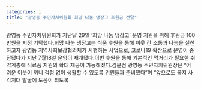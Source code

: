 ```yaml
---
categories: i
title: "광영동 주민자치위원회 희망 나눔 냉장고 후원금 전달"
---
```

광영동 주민자치위원회가 지난달 29일 ‘희망 나눔 냉장고’ 운영 지원을 위해 후원금 100만원을 지정 기탁했다.희망 나눔 냉장고는 식품 후원을 통해 이웃 간 소통과 나눔을 실천하고자 광영동 지역사회보장협의체가 시행하는 사업으로, 코로나19 확산으로 운영이 중단됐다가 지난 7월18일 운영이 재개됐다.이번 후원을 통해 기본적인 먹거리가 필요한 취약계층에 식료품 지원의 확대 제공이 가능해졌다.김윤선 광영동 주민자치위원장은 “어려운 이웃이 끼니 걱정 없이 생활할 수 있도록 위원들과 준비했다”며 “앞으로도 복지 사각지대 발굴에 도움이 되도록